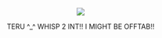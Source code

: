 <p align="center">
  <image src="https://media.discordapp.net/attachments/1036605748794363924/1201704345704341515/AUB8Wdc0z6HcAAAAAElFTkSuQmCC.png?ex=65cac962&is=65b85462&hm=cade71a465cfbd30d311e93b3050fbb22b4ca160046b121fdab55cfe1588dd7a&=&format=webp&quality=lossless&width=421&height=361">
</p>


<p align="center">
TERU ^_^
WHISP 2 INT!! I MIGHT BE OFFTAB!!
</p>


<!--
**deathdelivery/deathdelivery** is a ✨ _special_ ✨ repository because its `README.md` (this file) appears on your GitHub profile.

Here are some ideas to get you started:

- 🔭 I’m currently working on ...
- 🌱 I’m currently learning ...
- 👯 I’m looking to collaborate on ...
- 🤔 I’m looking for help with ...
- 💬 Ask me about ...
- 📫 How to reach me: ...
- 😄 Pronouns: ...
- ⚡ Fun fact: ...
-->
